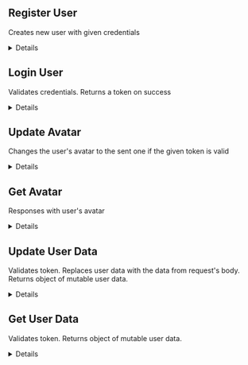 **Register User**
----
Creates new user with given credentials

<details>

* **URL**

  /register

* **Method:**

  `POST`

* **Headers:**

  `'Content-Type': 'application/json'`

* **URL Params**

   None

* **Query Params**

   None

* **Data Params**

    ```typescript
      {
        email: string;
        username: string;
        password: string;
      }
    ```

* **Success Response:**

    * **Code:** 201 CREATED <br />
      **Content:**
      ```json
        {
           "token": "eyJhbGciOiJIUzI1NiIsInR5cCI6IkpXVCJ9.eyJ1c2VyX2lkIjoiNjNkM2UwN2I0MjAyZTVmNWJlMzMyZGU1IiwicGFzc3dvcmQiOiJyc2Nsb25lIiwiaWF0IjoxNjc0ODI5OTQ3LCJleHAiOjE2NzQ4NTE1NDd9.WGbXvAV02oPqZx6awbR53Lw3TSksZBWH6Ja-tT2hO58"
         }
      ```

* **Error Response:**

    * **Code:** 400 BAD REQUEST <br />
      **Content:**

      Invalid input: "email", "password" and "username" are required

  OR

    * **Code:** 409 CONFLICT <br />
      **Content:**

      A user with this email address already exists

  OR

    * **Code:** 422 UNPROCESSABLE ENTITY <br />
      **Content:**

      Username is already taken

* **Notes:**

  None

</details>

**Login User**
----
Validates credentials. Returns a token on success

<details>

* **URL**

  /login

* **Method:**

  `POST`

* **Headers:**

  `'Content-Type': 'application/json'`

* **URL Params**

  None

* **Query Params**

  None

* **Data Params**

    ```typescript
      {
        login: string;
        password: string;
      }
    ```

* **Success Response:**

    * **Code:** 200 OK <br />
      **Content:**
      ```json
        {
           "token": "eyJhbGciOiJIUzI1NiIsInR5cCI6IkpXVCJ9.eyJ1c2VyX2lkIjoiNjNkM2UwN2I0MjAyZTVmNWJlMzMyZGU1IiwicGFzc3dvcmQiOiJyc2Nsb25lIiwiaWF0IjoxNjc0ODI5OTQ3LCJleHAiOjE2NzQ4NTE1NDd9.WGbXvAV02oPqZx6awbR53Lw3TSksZBWH6Ja-tT2hO58"
         }
      ```

* **Error Response:**

    * **Code:** 400 BAD REQUEST <br />
      **Content:**

      Invalid input: "password" and "login" are required

  OR

    * **Code:** 404 NOT FOUND <br />
      **Content:**

      User with this "password" and "login" was not found

* **Notes:**

  None

</details>

**Update Avatar**
----
Changes the user's avatar to the sent one if the given token is valid

<details>

* **URL**

  /avatar/upload

* **Method:**

  `PATCH`

* **Headers:**

  `'Content-Type': 'multipart/form-data'`

  `'x-access-token': ${token}`

* **URL Params**

  None

* **Query Params**

  None

* **Data Params**

    ```typescript
      {
        file: Binary
      }
    ```

* **Success Response:**

    * **Code:** 200 OK <br />
      **Content:**
        None

* **Error Response:**

    * **Code:** 403 FORBIDDEN <br />
      **Content:**

      A token is required for authentication

  OR

    * **Code:** 401 UNAUTHORIZED <br />
      **Content:**

      Invalid Token

* **Notes:**

  Request must be sent using the [multipart/form-data](https://developer.mozilla.org/en-US/docs/Web/API/FormData) content-type. See test-pages/uploadImage.html

</details>

**Get Avatar**
----
Responses with user's avatar

<details>

* **URL**

  /avatar/:username

* **Method:**

  `GET`

* **Headers:**

  None

* **URL Params**

   **Required:**

  `username=[string]`

* **Query Params**

  None

* **Data Params**

  None

* **Success Response:**

    * **Code:** 200 OK <br />
      **Content:**
      ```
        image/png, image/jpg (chunked)
      ```

* **Error Response:**

    * **Code:** 400 BAD REQUEST <br />
      **Content:**

      Invalid input: "username" is required

  OR

    * **Code:** 404 NOT FOUND <br />
      **Content:**

      User with sent "username" not found

* **Notes:**

  None

</details>

**Update User Data**
----
Validates token. Replaces user data with the data from request's body. Returns object of mutable user data.

<details>

* **URL**

  /user

* **Method:**

  `PATCH`

* **Headers:**

  `'Content-Type': 'application/json'`

  `'x-access-token': ${token}`

* **URL Params**

  None

* **Query Params**

  None

* **Data Params**

    ```typescript
      {
        language ?: string;
        levelFlexbox ?: number;
      }
    ```

* **Success Response:**

    * **Code:** 200 OK <br />
      **Content:**
      ```json
        {
           "language": "en-us",
           "levelFlexbox": "1"
        }
      ```

* **Error Response:**

    * **Code:** 403 FORBIDDEN <br />
      **Content:**

      A token is required for authentication

  OR

    * **Code:** 401 UNAUTHORIZED <br />
      **Content:**

      Invalid Token

* **Notes:**

  None

</details>

**Get User Data**
----
Validates token. Returns object of mutable user data.

<details>

* **URL**

  /user

* **Method:**

  `GET`

* **Headers:**

  `'x-access-token': ${token}`

* **URL Params**

  None

* **Query Params**

  None

* **Data Params**

  None

* **Success Response:**

    * **Code:** 200 OK <br />
      **Content:**
      ```json
        {
           "language": "en-us",
           "levelFlexbox": "1"
        }
      ```

* **Error Response:**

    * **Code:** 403 FORBIDDEN <br />
      **Content:**

      A token is required for authentication

  OR

    * **Code:** 401 UNAUTHORIZED <br />
      **Content:**

      Invalid Token

* **Notes:**

  None

</details>